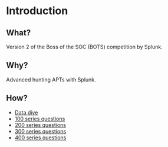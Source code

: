# Introduction

## What?

Version 2 of the Boss of the SOC (BOTS) competition by Splunk.

## Why?

Advanced hunting APTs with Splunk.

## How?

* [Data dive](data.md)
* [100 series questions](100.md)
* [200 series questions](200.md)
* [300 series questions](300.md)
* [400 series questions](400.md)

